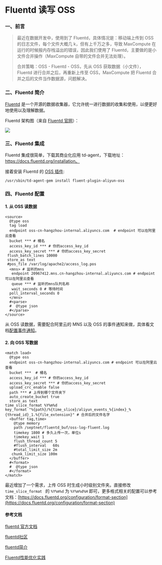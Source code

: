 # Fluentd 读写 OSS

### 一、前言

> 最近在数据开发中，使用到了 Fluentd，具体情况是：移动端上传到 OSS 的日志文件，每个文件大概几 k，但有上千万之多，导致 MaxCompute 在运行的时候报内存栈溢出的错误，因此我们使用了 Fluentd，主要做的是小文件合并操作（MaxCompute 自带的文件合并无法处理）。
> 
> 合并策略：OSS - Fluentd - OSS，先从 OSS 获取数据（小文件），Fluentd 进行合并之后，再重新上传至 OSS，MaxCompute 把 Fluentd 合并之后的文件当作数据源，问题解决。

### 二、Fluentd 简介
[Fluentd](https://www.fluentd.org/architecture) 是一个开源的数据收集器，它允许统一进行数据的收集和使用，以便更好地使用以及理解数据。

Fluentd 架构图（来自 [Fluentd 官网](https://www.fluentd.org/architecture)）：

![](https://user-gold-cdn.xitu.io/2019/12/23/16f3307875293400?w=892&h=560&f=png&s=205173)

### 三、Fluentd 集成

Fluentd 集成很简单，下载其商业化应用 td-agent，下载地址：https://docs.fluentd.org/installation。

接着安装 Fluentd 的 [OSS 插件](https://github.com/aliyun/fluent-plugin-oss):

```
/usr/sbin/td-agent-gem install fluent-plugin-aliyun-oss
```

### 四、Fluentd 配置

#### 1. 从 OSS 读数据
```
<source> 
  @type oss
  tag load
  endpoint oss-cn-hangzhou-internal.aliyuncs.com  # endpoint 可以在阿里云查看
  bucket *** # 桶名
  access_key_id *** # 你的access_key_id
  access_key_secret *** # 你的access_key_secret
 flush_batch_lines 10000
 store_as text
 #pos_file /var/log/apache2/access_log.pos
  <mns> # 监听的mns
   endpoint 20967412.mns.cn-hangzhou-internal.aliyuncs.com # endpoint 可以在阿里云查看
   queue *** # 监听的mns队列名称
   wait_seconds 0 # 等待时间
  poll_interval_seconds 0
  </mns>
  #<parse>
  #  @type json
  #</parse>
</source>
```

从 OSS 读数据，需要配合阿里云的 MNS 以及 OSS 的事件通知来做，具体看文档[配置事件通知](https://help.aliyun.com/document_detail/52656.html)。

#### 2. 向 OSS 写数据

```
<match load> 
  @type oss
  endpoint oss-cn-hangzhou-internal.aliyuncs.com # endpoint 可以在阿里云查看
  bucket ***  # 桶名
  access_key_id *** # 你的access_key_id
  access_key_secret *** # 你的access_key_secret
  upload_crc_enable false
  path *** # 上传到哪个文件夹下
  auto_create_bucket true
  store_as text
time_slice_format %Y%m%d
key_format "%{path}/%{time_slice}/aliyun_events_%{index}_%{thread_id}_1.%{file_extension}" # 合并后的文件名字
  <buffer tag,time>
    @type memory
    path /septnet/fluentd_buf/oss-log-fluent.log
    timekey 1800 # 多久上传一次，单位s
    timekey_wait 1
    flush_thread_count 5
    #flush_interval   60s
    #total_limit_size 2m
   chunk_limit_size 100m
  </buffer>
  #<format>
  #  @type json
  #</format>
</match>
```

最近增加了一个需求，上传 OSS 时生成小时级别文件夹。直接修改 `time_slice_format ` 的 `%Y%m%d` 为 `%Y%m%d%H` 即可，更多格式相关的配置可以参考文档：[https://docs.fluentd.org/configuration/format-section](https://docs.fluentd.org/configuration/format-section)

#### 参考文档

[fluentd 官方文档](https://docs.fluentd.org/installation/install-by-dmg)

[fluentd社区](https://www.fluentd.org/community)

[fluentd简介](https://blog.csdn.net/u010038733/article/details/83185003)

[Fluentd性能优化实践](https://lintingbin2009.github.io/2018/10/04/Fluentd性能优化实践/)
